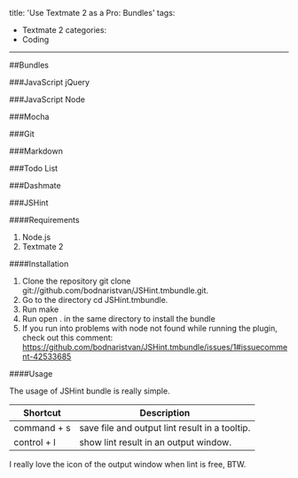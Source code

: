 title: 'Use Textmate 2 as a Pro: Bundles'
tags:
 - Textmate 2
categories:
 - Coding
---
##Bundles

###JavaScript jQuery

###JavaScript Node

###Mocha

###Git

###Markdown

###Todo List

###Dashmate

###JSHint

####Requirements

1. Node.js
2. Textmate 2

####Installation

1. Clone the repository git clone git://github.com/bodnaristvan/JSHint.tmbundle.git.
2. Go to the directory cd JSHint.tmbundle.
3. Run make
4. Run open . in the same directory to install the bundle
5. If you run into problems with node not found while running the plugin, check out this comment: https://github.com/bodnaristvan/JSHint.tmbundle/issues/1#issuecomment-42533685

####Usage

The usage of JSHint bundle is really simple.

|Shortcut|Description|
|--------|-----------|
|command + s|save file and output lint result in a tooltip.|
|control + l|show lint result in an output window.|

I really love the icon of the output window when lint is free, BTW.
